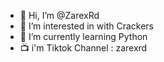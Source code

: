 - 👋 Hi, I’m @ZarexRd
- 👀 I’m interested in with Crackers
- 🌱 I’m currently learning Python
- 📺 i'm Tiktok Channel : zarexrd

<!---
ZarexRd/ZarexRd is a ✨ special ✨ repository because its `README.md` (this file) appears on your GitHub profile.
You can click the Preview link to take a look at your changes.
--->
